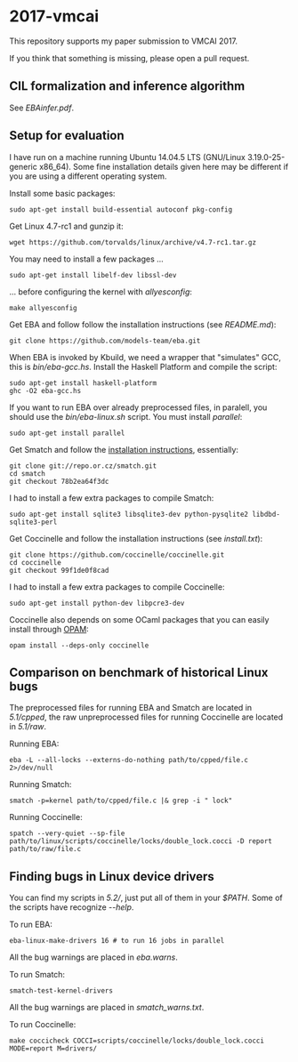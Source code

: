 # 2017-vmcai

This repository supports my paper submission to VMCAI 2017.

If you think that something is missing, please open a pull request.

## CIL formalization and inference algorithm

See _EBAinfer.pdf_.

## Setup for evaluation

I have run on a machine running Ubuntu 14.04.5 LTS (GNU/Linux 3.19.0-25-generic x86_64).
Some fine installation details given here may be different if you are using a different operating system.

Install some basic packages:

    sudo apt-get install build-essential autoconf pkg-config

Get Linux 4.7-rc1 and gunzip it:

    wget https://github.com/torvalds/linux/archive/v4.7-rc1.tar.gz

You may need to install a few packages ...

    sudo apt-get install libelf-dev libssl-dev

... before configuring the kernel with _allyesconfig_:

    make allyesconfig

Get EBA and follow follow the installation instructions (see _README.md_):

    git clone https://github.com/models-team/eba.git

When EBA is invoked by Kbuild, we need a wrapper that "simulates" GCC, this is _bin/eba-gcc.hs_.
Install the Haskell Platform and compile the script:

    sudo apt-get install haskell-platform
    ghc -O2 eba-gcc.hs

If you want to run EBA over already preprocessed files, in paralell, you should use the _bin/eba-linux.sh_ script.
You must install _parallel_:

    sudo apt-get install parallel

Get Smatch and follow the [installation instructions](http://smatch.sourceforge.net), essentially:

    git clone git://repo.or.cz/smatch.git
    cd smatch
    git checkout 78b2ea64f3dc

I had to install a few extra packages to compile Smatch:

    sudo apt-get install sqlite3 libsqlite3-dev python-pysqlite2 libdbd-sqlite3-perl

Get Coccinelle and follow the installation instructions (see _install.txt_):

    git clone https://github.com/coccinelle/coccinelle.git
    cd coccinelle
    git checkout 99f1de0f8cad

I had to install a few extra packages to compile Coccinelle:

    sudo apt-get install python-dev libpcre3-dev

Coccinelle also depends on some OCaml packages that you can easily install through [OPAM](http://opam.ocaml.org):

    opam install --deps-only coccinelle

## Comparison on benchmark of historical Linux bugs

The preprocessed files for running EBA and Smatch are located in _5.1/cpped_, the raw unpreprocessed files for running Coccinelle are located in _5.1/raw_.

Running EBA:

    eba -L --all-locks --externs-do-nothing path/to/cpped/file.c 2>/dev/null

Running Smatch:

    smatch -p=kernel path/to/cpped/file.c |& grep -i " lock"

Running Coccinelle:

    spatch --very-quiet --sp-file path/to/linux/scripts/coccinelle/locks/double_lock.cocci -D report path/to/raw/file.c

## Finding bugs in Linux device drivers

You can find my scripts in _5.2/_, just put all of them in your _$PATH_.
Some of the scripts have recognize _--help_.

To run EBA:

    eba-linux-make-drivers 16 # to run 16 jobs in parallel

All the bug warnings are placed in _eba.warns_.

To run Smatch:

    smatch-test-kernel-drivers

All the bug warnings are placed in *smatch_warns.txt*.

To run Coccinelle:

    make coccicheck COCCI=scripts/coccinelle/locks/double_lock.cocci MODE=report M=drivers/

